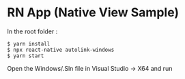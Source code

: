 # RN App (Native View Sample)

In the root folder :

```
$ yarn install
$ npx react-native autolink-windows
$ yarn start
```

Open the Windows/.Sln file in Visual Studio -> X64 and run

